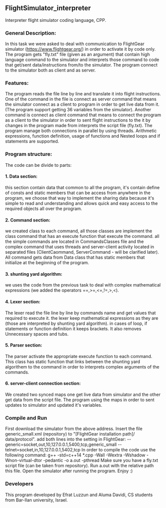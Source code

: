 ## FlightSimulator_interpreter
Interpreter flight simulator coding language, CPP.

### General Description:
In this task we were asked to deal with communication to FlightGear simulator (https://www.flightgear.org/) in order to activate it by code only. The program gets "fly.txt" file (given as an argument) that contain high language command to the simulator and interprets those command to code that get/sent data/instructions from/to the simulator. The program connect to the simulator both as client and as server.

### Features:
The program reads the file line by line and translate it into flight instructions. One of the command in the file is connect as server command that means the simulator connect as a client to program in order to get live data from it. (The program support getting 36 variables from the simulator). Another command is connect as client command that means to connect the program as a client to the simulator in order to sent flight instructions to the it by changes in the program made from interprets the script file (fly.txt). The program manage both connections in parallel by using threads. Arithmetic expressions, function definition, usage of functions and Nested loops and if statements are supported.

### Program structure:
The code can be divide to parts:

#### 1. Data section:
this section contain data that common to all the program, it's contain define of consts and static members that can be access from anywhere in the program, we choose that way to implement the sharing data because it's simple to read and understanding and allows quick and easy access to the required objects all over the program.

#### 2. Command section:
we created class to each command, all those classes are implement the class command that has an execute function that execute the command. all the simple commands are located in CommandsClasses file and the complex command that uses threads and server-client activity located in separated files (ClientCaommand, ServerCommand - will be clarified later). All command gets data from Data class that has static members that initialize at the beginning of the program.

#### 3. shunting yard algorithm:
we uses the code from the previous task to deal with complex mathematical expressions (we added the operators ==,>=,<=,!=,>,<).

#### 4. Lexer section:
The lexer read the file line by line by commands name and get values that required to execute it. the lexer keep mathematical expressions as they are (those are interpreted by shunting yard algorithm). in cases of loop, if statements or function definition it keeps brackets. It also removes Unnecessary spaces and tubs.

#### 5. Parser section:
The parser activate the appropriate execute function to each command. This class has static function that links between the shunting yard algorithem to the command in order to interprets complex arguments of the commands.

#### 6. server-client connection section:
We created two synced maps one get live data from simulator and the other get data from the script file. The program using the maps in order to sent updates to simulator and updated it's variables.

### Compile and Run
First download the simulator from the above address. Insert the file generic_small.xml (repository) to "[FlightGear installation path]/‫‪data/protocol". add both lines into the setting in FlightGear: --generic=socket,out,10,127.0.0.1,5400,tcp,generic_small --telnet=socket,in,10,127.0.0.1,5402,tcp In order to compile the code use the following command: g++ -std=c++14 *.cpp -Wall -Wextra -Wshadow -Wnon-virtual-dtor -pedantic -o a.out -pthread Make sure you have a fly.txt script file (can be taken from repository). Run a.out with the relative path this file. Open the simulator after running the program. Enjoy :)

### Developers
This program developed by Efrat Luzzun and Aluma Davidi, CS students from Bar-Ilan university, Israel.
